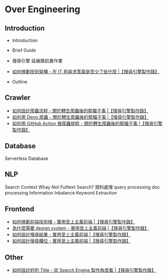 # Over Engineering

## Introduction

- Introduction
- Brief Guide
- 搜尋引擎 延展跟前置作業

- [如何規劃技術架構 - 在 IT 邦尋求答案是否少了些什麼 |【搜尋引擎製作錄】](./structure/structure.md)

- Outline

## Crawler

- [如何設計爬蟲流程 - 關於轉生爬蟲後的那檔子事 |【搜尋引擎製作錄】](./crawler/crawler-1.md)
- [如何用 Deno 爬蟲 - 關於轉生爬蟲後的那檔子事 |【搜尋引擎製作錄】](./crawler/crawler-2.md)
- [如何用 GitHub Action 做爬蟲排程 - 關於轉生爬蟲後的那檔子事 |【搜尋引擎製作錄】](./crawler/crawler-3.md)

## Database

Serverless Database

## NLP

Search Context
Whay Not Fulltext Search?
資料處理
query processing
doc processing
Information Inbalance
Keyword Extraction

## Frontend

- [如何規劃前端技術棧 - 實用至上主義前端 |【搜尋引擎製作錄】](./frontend/tech-stack.md)
- [為什麼需要 design system - 實用至上主義前端 |【搜尋引擎製作錄】](./frontend/design.md)
- [如何設計搜尋結果 - 實用至上主義前端 |【搜尋引擎製作錄】](./frontend/result.md)
- [如何設計搜尋欄位 - 實用至上主義前端 |【搜尋引擎製作錄】](./frontend/combobox.md)

## Other

- [如何設計好的 Title - 從 Search Engine 製作角度看 |【搜尋引擎製作錄】](./misc/title.md)
